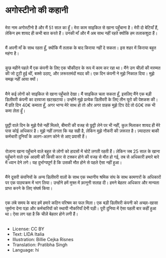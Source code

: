 # अगोस्टीनो की कहानी

##
मेरा नाम अगोस्टीनो है और मैं 51 साल का हूँ। मेरा काम साइकिल से खाना पहुँचाना है। मेरी दो बेटियाँ हैं, लेकिन हम शायद ही कभी बात करते हैं। उनकी माँ और मैं अब साथ नहीं रहते क्योंकि हम तलाकशुदा हैं।

##
मैं अपनी माँ के साथ रहता हूँ, क्योंकि मैं तलाक के बाद किराया नहीं दे सकता। इस शहर में किराया बहुत महंगा है।

##
कुछ महीने पहले मैं एक कंपनी के लिए एक चौकीदार के रूप में काम कर रहा था। मैंने उन चीज़ों की मरम्मत की जो टूटी हुई थीं, बक्से उठाए, और ज़रूरतमंदों मदद की। एक दिन कंपनी ने मुझे निकाल दिया। मुझे समझ नहीं आया क्यों।

##
मैने कई लोगों को साइकिल से खाना पहुँचाते देखा। मैं साइकिल चला सकता हूँ, इसलिए मैंने एक बड़ी डिलीवरी कंपनी का दरवाजा खटखटाया। उन्होंने मुझे प्रत्येक डिलीवरी के लिए तीन यूरो की पेशकश की। मैं प्रति दिन 40€ कमाता हूँ, अगर भाग्य मेरे साथ हो तो और अगर ग्राहक मुझे टिप देदे तो 60€ तक भी कमा लेता हूँ।

##
छुट्टी वाले दिन के मुझे पैसे नहीं मिलते, बीमारी की वजह से छुट्टी लेने पर भी नहीं, कुल मिलाकर शायद ही मेरे पास कोई अधिकार है। मुझे नहीं लगता कि यह सही है, लेकिन मुझे नौकरी की ज़रूरत है। ज़्यादातर बाकी कर्मचारी दुनियाँ के अलग-अलग कोने से आए प्रवासी हैं।

##
रोज़ाना खाना पहुँचाने वाले बहुत से लोगों को हादसों में चोटें लगती रहती हैं। लेकिन जब 25 साल के खाना पहुँचाने वाले एक आदमी की किसी कार से टक्कर होने की वजह से मौत हो गई, तब से अधिकारी हमारे बारे में ध्यान देने लगे। यह दुर्भाग्यपूर्ण है कि उसकी मौत होने से पहले ऐसा नहीं हुआ।

##
मैंने दूसरी कंपनियों के अन्य डिलीवरी वालों के साथ एक स्थानीय श्रमिक संघ के साथ कामगारों के अधिकारों पर एक पाठ्यक्रम में भाग लिया। उन्होंने हमें मुफ्त में क़ानूनी सलाह दी। हमने बेहतर अधिकार और मान्यता प्राप्त करने के लिए संघर्ष किया।

##
एक लंबे समय के बाद हमें हमारे कठिन परिश्रम का फल मिला। एक बड़ी डिलीवरी कंपनी को अच्छा-खासा जुर्माना देना पड़ा और कर्मचारियों को स्थायी नौकरियाँ देनी पड़ी। पूरी दुनिया में ऐसा पहली बार कहीं हुआ था। ऐसा लग रहा है कि चीज़ें बेहतर होने लगी हैं।

##
* License: CC BY
* Text: LIDA Italia
* Illustration: Billie Cejka Risnes
* Translation: Pratibha Singh
* Language: hi
